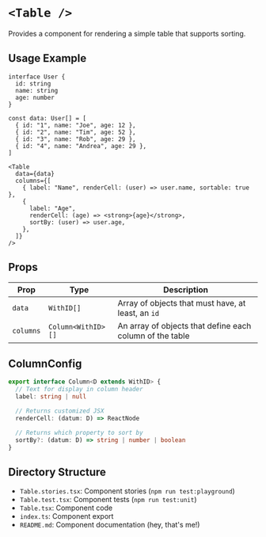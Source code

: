 # `<Table />`

Provides a component for rendering a simple table that supports sorting.

## Usage Example

```tsx
interface User {
  id: string
  name: string
  age: number
}

const data: User[] = [
  { id: "1", name: "Joe", age: 12 },
  { id: "2", name: "Tim", age: 52 },
  { id: "3", name: "Rob", age: 29 },
  { id: "4", name: "Andrea", age: 29 },
]

<Table
  data={data}
  columns={[
    { label: "Name", renderCell: (user) => user.name, sortable: true },
    {
      label: "Age",
      renderCell: (age) => <strong>{age}</strong>,
      sortBy: (user) => user.age,
    },
  ]}
/>
```

## Props

| Prop      | Type               | Description                                              |
| --------- | ------------------ | -------------------------------------------------------- |
| `data`    | `WithID[]`         | Array of objects that must have, at least, an `id`       |
| `columns` | `Column<WithID>[]` | An array of objects that define each column of the table |

## ColumnConfig

```typescript
export interface Column<D extends WithID> {
  // Text for display in column header
  label: string | null

  // Returns customized JSX
  renderCell: (datum: D) => ReactNode

  // Returns which property to sort by
  sortBy?: (datum: D) => string | number | boolean
}
```

## Directory Structure

- `Table.stories.tsx`: Component stories (`npm run test:playground`)
- `Table.test.tsx`: Component tests (`npm run test:unit`)
- `Table.tsx`: Component code
- `index.ts`: Component export
- `README.md`: Component documentation (hey, that's me!)

